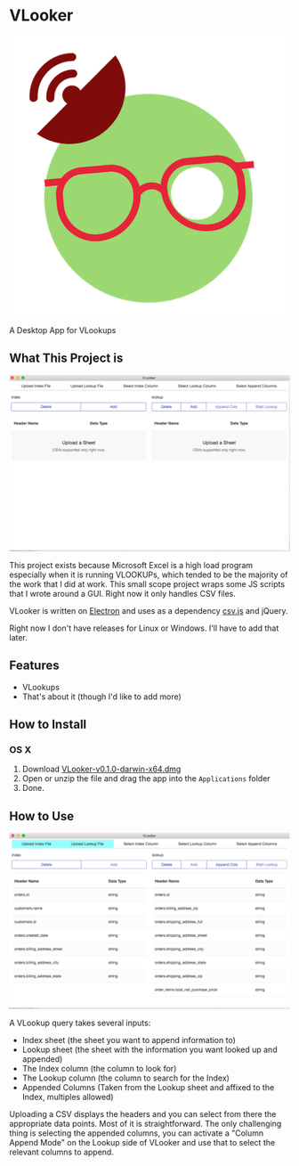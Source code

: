 VLooker
==============

![Vlooker logo](./resources/icon.png)

A Desktop App for VLookups

## What This Project is

![menu screenshot](./screenshot-menu.png)

This project exists because Microsoft Excel is a high load program especially when it is running VLOOKUPs, which tended to be the majority of the work that I did at work. This small scope project wraps some JS scripts that I wrote around a GUI. Right now it only handles CSV files. 

VLooker is written on [Electron](electron.atom.io) and uses as a dependency [csv.js](https://github.com/knrz/CSV.js/) and jQuery. 

Right now I don't have releases for Linux or Windows. I'll have to add that later. 

## Features

- VLookups
- That's about it (though I'd like to add more)

## How to Install 

### OS X

1. Download [VLooker-v0.1.0-darwin-x64.dmg](./releases/VLooker-v0.1.0-darwin-x64.dmg)
2. Open or unzip the file and drag the app into the `Applications` folder
3. Done.

## How to Use

![How to use](./screenshot-howtouse.png)

A VLookup query takes several inputs: 

- Index sheet (the sheet you want to append information to)
- Lookup sheet (the sheet with the information you want looked up and appended)
- The Index column (the column to look for)
- The Lookup column (the column to search for the Index)
- Appended Columns (Taken from the Lookup sheet and affixed to the Index, multiples allowed)

Uploading a CSV displays the headers and you can select from there the appropriate data points. Most of it is straightforward. The only challenging thing is selecting the appended columns, you can activate a "Column Append Mode" on the Lookup side of VLooker and use that to select the relevant columns to append. 



